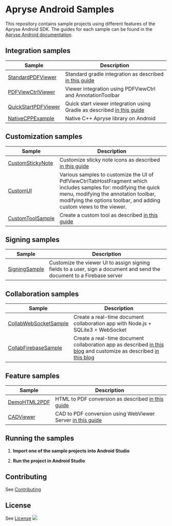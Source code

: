 # Apryse Android Samples
This repository contains sample projects using different features of the Apryse Android SDK. The guides for each sample can be found in the [Apryse Android documentation](https://docs.apryse.com/documentation/android/guides/).

## Integration samples
| Sample | Description |
|--|--|
|[StandardPDFViewer](./StandardPDFViewer)| Standard gradle integration as described [in this guide](https://docs.apryse.com/documentation/android/get-started/integration/gradle/#integrating-standard-version)
|[PDFViewCtrlViewer](./PDFViewCtrlViewer)| Viewer integration using PDFViewCtrl and AnnotationToolbar|
|[QuickStartPDFViewer](./QuickStartPDFViewer)| Quick start viewer integration using Gradle as described [in this guide](https://docs.apryse.com/documentation/android/guides/getting-started/try-demo)|
|[NativeCPPExample](./NativeCppExample)| Native C++ Apryse library on Android|

## Customization samples
| Sample | Description |
|--|--|
|[CustomStickyNote](./CustomStickyNote)| Customize sticky note icons as described [in this guide](https://docs.apryse.com/documentation/android/guides/advanced/customize-color-picker/#customize-the-icon-picker)
|[CustomUI](./CustomUI)| Various samples to customize the UI of PdfViewCtrlTabHostFragment which includes samples for: modifying the quick menu, modifying the annotation toolbar, modifying the options toolbar, and adding custom views to the viewer.
|[CustomToolSample](./CustomToolSample)| Create a custom tool as described [in this guide](https://docs.apryse.com/documentation/android/guides/advanced/custom-tool/)

## Signing samples
| Sample | Description |
|--|--|
|[SigningSample](./SigningSample)| Customize the viewer UI to assign signing fields to a user, sign a document and send the document to a Firebase server

## Collaboration samples
| Sample | Description |
|--|--|
[CollabWebSocketSample](./CollabWebSocketSample) | Create a real-time document collaboration app with Node.js + SQLite3 + WebSocket
|[CollabFirebaseSample](./CollabFirebaseSample)| Create a real-time document collaboration app as described [in this blog](https://www.pdftron.com/blog/android/build-real-time-collab-with-firebase-1) and customize as described [in this blog](https://www.pdftron.com/blog/android/build-real-time-collab-with-firebase-2) |

## Feature samples
| Sample | Description |
|--|--|
|[DemoHTML2PDF](./DemoHTML2PDF)| HTML to PDF conversion as described [in this guide](https://docs.apryse.com/documentation/android/guides/basics/html-to-pdf/)|
|[CADViewer](./CADViewer)| CAD to PDF conversion using WebViewer Server [in this guide](https://docs.apryse.com/documentation/web/guides/wv-server-usage/#getpdf)|

## Running the samples

1. **Import one of the sample projects into Android Studio**

2. **Run the project in Android Studio**

## Contributing
See [Contributing](./CONTRIBUTING.md)

## License
See [License](./LICENSE)
![](https://onepixel.pdftron.com/pdftron-android-samples)
